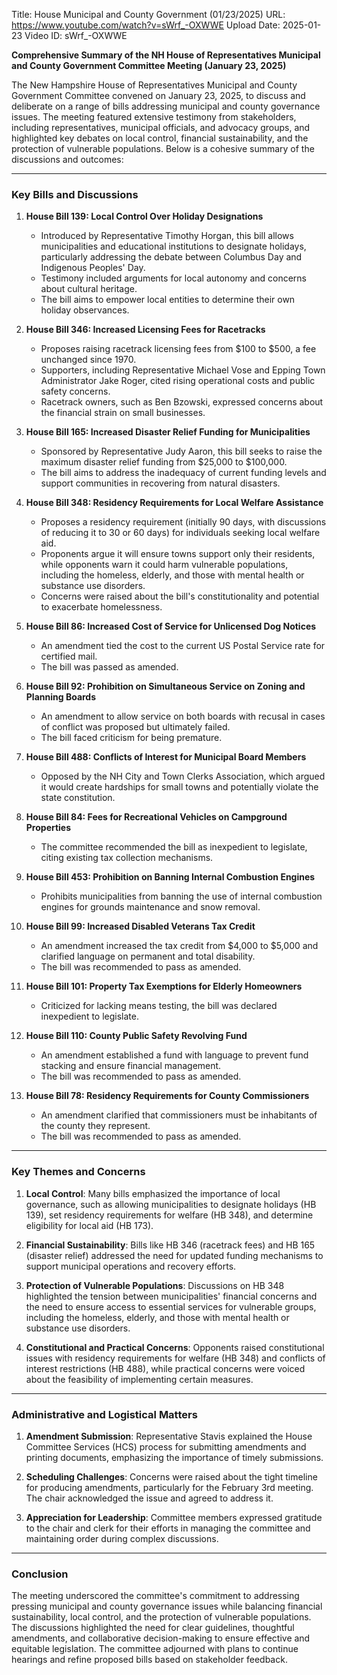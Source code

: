 Title: House Municipal and County Government (01/23/2025)
URL: https://www.youtube.com/watch?v=sWrf_-OXWWE
Upload Date: 2025-01-23
Video ID: sWrf_-OXWWE

**Comprehensive Summary of the NH House of Representatives Municipal and County Government Committee Meeting (January 23, 2025)**

The New Hampshire House of Representatives Municipal and County Government Committee convened on January 23, 2025, to discuss and deliberate on a range of bills addressing municipal and county governance issues. The meeting featured extensive testimony from stakeholders, including representatives, municipal officials, and advocacy groups, and highlighted key debates on local control, financial sustainability, and the protection of vulnerable populations. Below is a cohesive summary of the discussions and outcomes:

---

### **Key Bills and Discussions**

1. **House Bill 139: Local Control Over Holiday Designations**  
   - Introduced by Representative Timothy Horgan, this bill allows municipalities and educational institutions to designate holidays, particularly addressing the debate between Columbus Day and Indigenous Peoples' Day.  
   - Testimony included arguments for local autonomy and concerns about cultural heritage.  
   - The bill aims to empower local entities to determine their own holiday observances.

2. **House Bill 346: Increased Licensing Fees for Racetracks**  
   - Proposes raising racetrack licensing fees from $100 to $500, a fee unchanged since 1970.  
   - Supporters, including Representative Michael Vose and Epping Town Administrator Jake Roger, cited rising operational costs and public safety concerns.  
   - Racetrack owners, such as Ben Bzowski, expressed concerns about the financial strain on small businesses.

3. **House Bill 165: Increased Disaster Relief Funding for Municipalities**  
   - Sponsored by Representative Judy Aaron, this bill seeks to raise the maximum disaster relief funding from $25,000 to $100,000.  
   - The bill aims to address the inadequacy of current funding levels and support communities in recovering from natural disasters.

4. **House Bill 348: Residency Requirements for Local Welfare Assistance**  
   - Proposes a residency requirement (initially 90 days, with discussions of reducing it to 30 or 60 days) for individuals seeking local welfare aid.  
   - Proponents argue it will ensure towns support only their residents, while opponents warn it could harm vulnerable populations, including the homeless, elderly, and those with mental health or substance use disorders.  
   - Concerns were raised about the bill's constitutionality and potential to exacerbate homelessness.

5. **House Bill 86: Increased Cost of Service for Unlicensed Dog Notices**  
   - An amendment tied the cost to the current US Postal Service rate for certified mail.  
   - The bill was passed as amended.

6. **House Bill 92: Prohibition on Simultaneous Service on Zoning and Planning Boards**  
   - An amendment to allow service on both boards with recusal in cases of conflict was proposed but ultimately failed.  
   - The bill faced criticism for being premature.

7. **House Bill 488: Conflicts of Interest for Municipal Board Members**  
   - Opposed by the NH City and Town Clerks Association, which argued it would create hardships for small towns and potentially violate the state constitution.

8. **House Bill 84: Fees for Recreational Vehicles on Campground Properties**  
   - The committee recommended the bill as inexpedient to legislate, citing existing tax collection mechanisms.

9. **House Bill 453: Prohibition on Banning Internal Combustion Engines**  
   - Prohibits municipalities from banning the use of internal combustion engines for grounds maintenance and snow removal.

10. **House Bill 99: Increased Disabled Veterans Tax Credit**  
    - An amendment increased the tax credit from $4,000 to $5,000 and clarified language on permanent and total disability.  
    - The bill was recommended to pass as amended.

11. **House Bill 101: Property Tax Exemptions for Elderly Homeowners**  
    - Criticized for lacking means testing, the bill was declared inexpedient to legislate.

12. **House Bill 110: County Public Safety Revolving Fund**  
    - An amendment established a fund with language to prevent fund stacking and ensure financial management.  
    - The bill was recommended to pass as amended.

13. **House Bill 78: Residency Requirements for County Commissioners**  
    - An amendment clarified that commissioners must be inhabitants of the county they represent.  
    - The bill was recommended to pass as amended.

---

### **Key Themes and Concerns**

1. **Local Control**: Many bills emphasized the importance of local governance, such as allowing municipalities to designate holidays (HB 139), set residency requirements for welfare (HB 348), and determine eligibility for local aid (HB 173).

2. **Financial Sustainability**: Bills like HB 346 (racetrack fees) and HB 165 (disaster relief) addressed the need for updated funding mechanisms to support municipal operations and recovery efforts.

3. **Protection of Vulnerable Populations**: Discussions on HB 348 highlighted the tension between municipalities' financial concerns and the need to ensure access to essential services for vulnerable groups, including the homeless, elderly, and those with mental health or substance use disorders.

4. **Constitutional and Practical Concerns**: Opponents raised constitutional issues with residency requirements for welfare (HB 348) and conflicts of interest restrictions (HB 488), while practical concerns were voiced about the feasibility of implementing certain measures.

---

### **Administrative and Logistical Matters**

1. **Amendment Submission**: Representative Stavis explained the House Committee Services (HCS) process for submitting amendments and printing documents, emphasizing the importance of timely submissions.

2. **Scheduling Challenges**: Concerns were raised about the tight timeline for producing amendments, particularly for the February 3rd meeting. The chair acknowledged the issue and agreed to address it.

3. **Appreciation for Leadership**: Committee members expressed gratitude to the chair and clerk for their efforts in managing the committee and maintaining order during complex discussions.

---

### **Conclusion**

The meeting underscored the committee's commitment to addressing pressing municipal and county governance issues while balancing financial sustainability, local control, and the protection of vulnerable populations. The discussions highlighted the need for clear guidelines, thoughtful amendments, and collaborative decision-making to ensure effective and equitable legislation. The committee adjourned with plans to continue hearings and refine proposed bills based on stakeholder feedback.